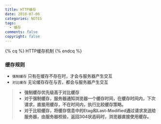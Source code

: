 ```yaml
---
title: HTTP缓存
date: 2018-07-06
categories: NOTES
tags:
  - 缓存
comments: false
copyright: false
---
```

{% cq %}
HTTP缓存机制
{% endcq %}
<!--more -->
### 缓存规则
* `强制缓存` 只有在缓存不存在时，才会与服务器产生交互
* `对比缓存` 无论缓存存在与否，都会与服务器产生交互

>* **强制缓存优先级高于对比缓存**
>* **对于强制缓存，服务器通知浏览器一个缓存时间，在缓存时间内，下次请求，直接用缓存，不在时间内，执行比较缓存策略。**
>* **对于比较缓存，将缓存信息中的Etag和Last-Modified通过请求发送给服务器，由服务器校验，返回304状态码时，浏览器直接使用缓存。**